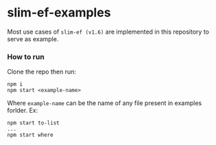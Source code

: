 # slim-ef-examples

Most use cases of `slim-ef (v1.6)` are implemented in this repository to serve as example.

### How to run

Clone the repo then run:

```
npm i
npm start <example-name>

```

Where `example-name` can be the name of any file present in examples forlder. Ex:

```
npm start to-list
...
npm start where
```
